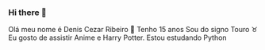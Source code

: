 ### Hi there 👋
Olá meu nome é Denis Cezar Ribeiro 🙂
Tenho 15 anos
Sou do signo Touro ♉
Eu gosto de assistir Anime e Harry Potter.
Estou estudando Python
<!--
**grande-paisao/grande-paisao** is a ✨ _special_ ✨ repository because its `README.md` (this file) appears on your GitHub profile.

Here are some ideas to get you started:

- 🔭 I’m currently working on ...
- 🌱 I’m currently learning ...
- 👯 I’m looking to collaborate on ...
- 🤔 I’m looking for help with ...
- 💬 Ask me about ...
- 📫 How to reach me: ...
- 😄 Pronouns: ...
- ⚡ Fun fact: ...
-->
